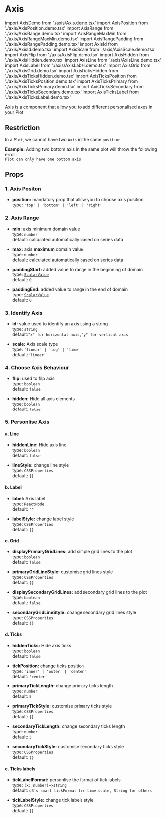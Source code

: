 # Axis

import AxisDemo from './axis/Axis.demo.tsx'
import AxisPosition from './axis/AxisPosition.demo.tsx'
import AxisRange from './axis/AxisRange.demo.tsx'
import AxisRangeMaxMin from './axis/AxisRangeMaxMin.demo.tsx'
import AxisRangePadding from './axis/AxisRangePadding.demo.tsx'
import AxisId from './axis/AxisId.demo.tsx'
import AxisScale from './axis/AxisScale.demo.tsx'
import AxisFlip from './axis/AxisFlip.demo.tsx'
import AxisHidden from './axis/AxisHidden.demo.tsx'
import AxisLine from './axis/AxisLine.demo.tsx'
import AxisLabel from './axis/AxisLabel.demo.tsx'
import AxisGrid from './axis/AxisGrid.demo.tsx'
import AxisTicksHidden from './axis/AxisTicksHidden.demo.tsx'
import AxisTicksPosition from './axis/AxisTicksPosition.demo.tsx'
import AxisTicksPrimary from './axis/AxisTicksPrimary.demo.tsx'
import AxisTicksSecondary from './axis/AxisTicksSecondary.demo.tsx'
import AxisTicksLabel from './axis/AxisTicksLabel.demo.tsx'

Axis is a component that allow you to add different personalised axes in your Plot

<AxisDemo/>

## Restriction

In a `Plot`, we cannot have two `Axis` in the same `position`

**Example:**
Adding two bottom axis in the same plot will throw the following error :<br/>
`Plot can only have one bottom axis`

## Props

### 1. Axis Positon

- **position:** mandatory prop that allow you to choose axis position<br/>
  type: `'top' | 'bottom' | 'left' | 'right'`

<AxisPosition/>

### 2. Axis Range

  <AxisRange />

- **min:** axis minimum domain value <br />
  type: `number`<br/>
  default: calculated automatically based on series data
- **max:** axis **maximum** domain value <br />
  type: `number`<br/>
  default: calculated automatically based on series data

  <AxisRangeMaxMin/>

- **paddingStart:** added value to range in the beginning of domain<br />
  type: [`ScalarValue`](./000_intro.md)<br/>
  default: `0`
- **paddingEnd:** added value to range in the end of domain<br />
  type: [`ScalarValue`](./000_intro.md)<br/>
  default: `0`

  <AxisRangePadding/>

### 3. Identify Axis

- **id:** value used to identify an axis using a string<br/>
  type: `string`<br/>
  default:`"x" for horizontal axis,"y" for vertical axis`

  <AxisId />

- **scale:** Axis scale type<br/>
  type: `'linear' | 'log' | 'time'`<br/>
  default:`'linear'`

  <AxisScale />

### 4. Choose Axis Behaviour

- **flip:** used to filp axis<br />
  type: `boolean`<br/>
  default: `false`

  <AxisFlip/>

- **hidden:** Hide all axis elements<br />
  type: `boolean`<br/>
  default: `false`

  <AxisHidden/>

### 5. Personlise Axis

#### a. Line

- **hiddenLine:** Hide axis line<br />
  type: `boolean`<br/>
  default: `false`
- **lineStyle:** change line style<br />
  type: `CSSProperties`<br/>
  default: `{}`

  <AxisLine/>

#### b. Label

- **label:** Axis label<br />
  type: `ReactNode`<br/>
  default: `""`
- **labelStyle:** change label style<br />
  type: `CSSProperties`<br/>
  default: `{}`

  <AxisLabel/>

#### c. Grid

- **displayPrimaryGridLines:** add simple grid lines to the plot<br />
  type: `boolean`<br/>
  default: `false`
- **primaryGridLineStyle:** customise grid lines style<br />
  type: `CSSProperties`<br/>
  default: `{}`

- **displaySecondaryGridLines:** add secondary grid lines to the plot<br />
  type: `boolean`<br/>
  default: `false`
- **secondaryGridLineStyle:** change secondary grid lines style<br />
  type: `CSSProperties`<br/>
  default: `{}`

  <AxisGrid/>

#### d. Ticks

- **hiddenTicks:** Hide axis ticks<br />
  type: `boolean`<br/>
  default: `false`

  <AxisTicksHidden/>

- **tickPosition:** change ticks position<br />
  type: `'inner' | 'outer' | 'center'`<br/>
  default: `'center'`

  <AxisTicksPosition/>

- **primaryTickLength:** change primary ticks length<br />
  type: `number`<br/>
  default: `5`
- **primaryTickStyle:** customise primary ticks style<br />
  type: `CSSProperties`<br/>
  default: `{}`

  <AxisTicksPrimary/>

- **secondaryTickLength:** change secondary ticks length<br />
  type: `number`<br/>
  default: `3`
- **secondaryTickStyle:** customise secondary ticks style<br />
  type: `CSSProperties`<br/>
  default: `{}`

  <AxisTicksSecondary/>

#### e. Ticks labels

- **tickLabelFormat:** personlise the format of tick labels<br />
  type: `(x: number)=>string`<br/>
  default: `d3's smart tickFormat for time scale, String for others`
- **tickLabelStyle:** change tick labels style<br />
  type: `CSSProperties`<br/>
  default: `{}`

  <AxisTicksLabel/>
